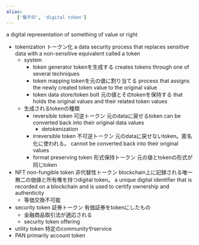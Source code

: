 ```yaml
---
alias:
    ['電子印', 'digital token']
---
```

a digital representation of something of value or right        
- tokenization トークン化
    a data security process that replaces sensitive data with a non-sensitive equivalent called a token
    - system
        - token generator
            tokenを生成する
            creates tokens through one of several techniques
        - token mapping
            tokenを元の値に割り当てる
            process that assigns the newly created token value to the original value
        - token data store/token bolt
            元の値とそのtokenを保持する
            that holds the original values and their related token values
    - 生成されるtokenの種類
        - reversible token 可逆トークン
            元のdataに戻せるtoken
            can be converted back into their original data values
            - detokenization
        - irreversible token 不可逆トークン
            元のdataに戻せないtoken。匿名化に使われる。
            cannot be converted back into their original values
        - format preserving token 形式保持トークン
            元の値とtokenの形式が同じtoken    
- NFT non-fungible token 非代替性トークン
    blockchain上に記録される唯一無二の価値と所有権を持つdigital token。
    a unique digital identifier that is recorded on a blockchain and is used to certify ownership and authenticity
    - 等価交換不可能
- security token 証券トークン
    有価証券をtokenにしたもの
    - 金融商品取引法が適応される
    - security token offering
- utility token
    特定のcommunityやservice
- PAN primarily account token